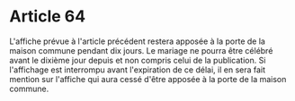 # Article 64

L'affiche prévue à l'article précédent restera apposée à la porte de la maison commune pendant dix jours.   Le mariage ne pourra être célébré avant le dixième jour depuis et non compris celui de la publication.   Si l'affichage est interrompu avant l'expiration de ce délai, il en sera fait mention sur l'affiche qui aura cessé d'être apposée à la porte de la maison commune.